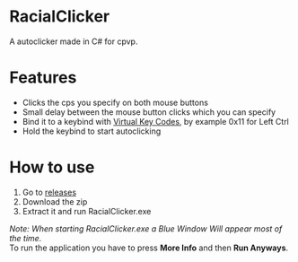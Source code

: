 # RacialClicker
A autoclicker made in C# for cpvp.

# Features
- Clicks the cps you specify on both mouse buttons
- Small delay between the mouse button clicks which you can specify
- Bind it to a keybind with [Virtual Key Codes](https://learn.microsoft.com/en-us/windows/win32/inputdev/virtual-key-codes/ "Virtual Key Codes"), by example 0x11 for Left Ctrl
- Hold the keybind to start autoclicking

# How to use 
1. Go to [releases](https://github.com/RacialGamer/AutoClicker-Cpvp/releases/latest/ "Latest Release")
2. Download the zip
3. Extract it and run RacialClicker.exe

 *Note: When starting RacialClicker.exe a Blue Window Will appear most of the time.* \
 To run the application you have to press **More Info** and then **Run Anyways**.